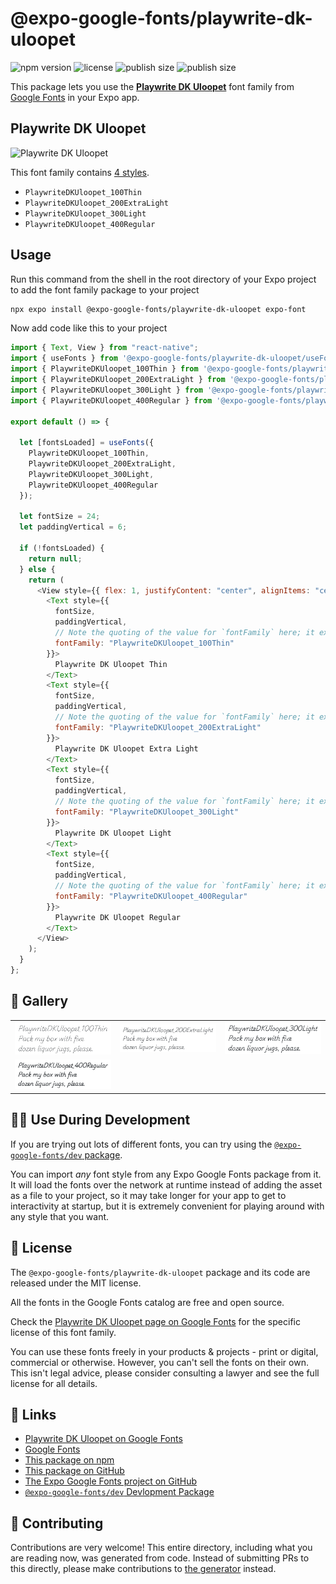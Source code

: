 # @expo-google-fonts/playwrite-dk-uloopet

![npm version](https://flat.badgen.net/npm/v/@expo-google-fonts/playwrite-dk-uloopet)
![license](https://flat.badgen.net/github/license/expo/google-fonts)
![publish size](https://flat.badgen.net/packagephobia/install/@expo-google-fonts/playwrite-dk-uloopet)
![publish size](https://flat.badgen.net/packagephobia/publish/@expo-google-fonts/playwrite-dk-uloopet)

This package lets you use the [**Playwrite DK Uloopet**](https://fonts.google.com/specimen/Playwrite+DK+Uloopet) font family from [Google Fonts](https://fonts.google.com/) in your Expo app.

## Playwrite DK Uloopet

![Playwrite DK Uloopet](./font-family.png)

This font family contains [4 styles](#-gallery).

- `PlaywriteDKUloopet_100Thin`
- `PlaywriteDKUloopet_200ExtraLight`
- `PlaywriteDKUloopet_300Light`
- `PlaywriteDKUloopet_400Regular`

## Usage

Run this command from the shell in the root directory of your Expo project to add the font family package to your project

```sh
npx expo install @expo-google-fonts/playwrite-dk-uloopet expo-font
```

Now add code like this to your project

```js
import { Text, View } from "react-native";
import { useFonts } from '@expo-google-fonts/playwrite-dk-uloopet/useFonts';
import { PlaywriteDKUloopet_100Thin } from '@expo-google-fonts/playwrite-dk-uloopet/100Thin';
import { PlaywriteDKUloopet_200ExtraLight } from '@expo-google-fonts/playwrite-dk-uloopet/200ExtraLight';
import { PlaywriteDKUloopet_300Light } from '@expo-google-fonts/playwrite-dk-uloopet/300Light';
import { PlaywriteDKUloopet_400Regular } from '@expo-google-fonts/playwrite-dk-uloopet/400Regular';

export default () => {

  let [fontsLoaded] = useFonts({
    PlaywriteDKUloopet_100Thin, 
    PlaywriteDKUloopet_200ExtraLight, 
    PlaywriteDKUloopet_300Light, 
    PlaywriteDKUloopet_400Regular
  });

  let fontSize = 24;
  let paddingVertical = 6;

  if (!fontsLoaded) {
    return null;
  } else {
    return (
      <View style={{ flex: 1, justifyContent: "center", alignItems: "center" }}>
        <Text style={{
          fontSize,
          paddingVertical,
          // Note the quoting of the value for `fontFamily` here; it expects a string!
          fontFamily: "PlaywriteDKUloopet_100Thin"
        }}>
          Playwrite DK Uloopet Thin
        </Text>
        <Text style={{
          fontSize,
          paddingVertical,
          // Note the quoting of the value for `fontFamily` here; it expects a string!
          fontFamily: "PlaywriteDKUloopet_200ExtraLight"
        }}>
          Playwrite DK Uloopet Extra Light
        </Text>
        <Text style={{
          fontSize,
          paddingVertical,
          // Note the quoting of the value for `fontFamily` here; it expects a string!
          fontFamily: "PlaywriteDKUloopet_300Light"
        }}>
          Playwrite DK Uloopet Light
        </Text>
        <Text style={{
          fontSize,
          paddingVertical,
          // Note the quoting of the value for `fontFamily` here; it expects a string!
          fontFamily: "PlaywriteDKUloopet_400Regular"
        }}>
          Playwrite DK Uloopet Regular
        </Text>
      </View>
    );
  }
};
```

## 🔡 Gallery


||||
|-|-|-|
|![PlaywriteDKUloopet_100Thin](./100Thin/PlaywriteDKUloopet_100Thin.ttf.png)|![PlaywriteDKUloopet_200ExtraLight](./200ExtraLight/PlaywriteDKUloopet_200ExtraLight.ttf.png)|![PlaywriteDKUloopet_300Light](./300Light/PlaywriteDKUloopet_300Light.ttf.png)||
|![PlaywriteDKUloopet_400Regular](./400Regular/PlaywriteDKUloopet_400Regular.ttf.png)||||


## 👩‍💻 Use During Development

If you are trying out lots of different fonts, you can try using the [`@expo-google-fonts/dev` package](https://github.com/expo/google-fonts/tree/master/font-packages/dev#readme).

You can import _any_ font style from any Expo Google Fonts package from it. It will load the fonts over the network at runtime instead of adding the asset as a file to your project, so it may take longer for your app to get to interactivity at startup, but it is extremely convenient for playing around with any style that you want.


## 📖 License

The `@expo-google-fonts/playwrite-dk-uloopet` package and its code are released under the MIT license.

All the fonts in the Google Fonts catalog are free and open source.

Check the [Playwrite DK Uloopet page on Google Fonts](https://fonts.google.com/specimen/Playwrite+DK+Uloopet) for the specific license of this font family.

You can use these fonts freely in your products & projects - print or digital, commercial or otherwise. However, you can't sell the fonts on their own. This isn't legal advice, please consider consulting a lawyer and see the full license for all details.

## 🔗 Links

- [Playwrite DK Uloopet on Google Fonts](https://fonts.google.com/specimen/Playwrite+DK+Uloopet)
- [Google Fonts](https://fonts.google.com/)
- [This package on npm](https://www.npmjs.com/package/@expo-google-fonts/playwrite-dk-uloopet)
- [This package on GitHub](https://github.com/expo/google-fonts/tree/master/font-packages/playwrite-dk-uloopet)
- [The Expo Google Fonts project on GitHub](https://github.com/expo/google-fonts)
- [`@expo-google-fonts/dev` Devlopment Package](https://github.com/expo/google-fonts/tree/master/font-packages/dev)

## 🤝 Contributing

Contributions are very welcome! This entire directory, including what you are reading now, was generated from code. Instead of submitting PRs to this directly, please make contributions to [the generator](https://github.com/expo/google-fonts/tree/master/packages/generator) instead.
